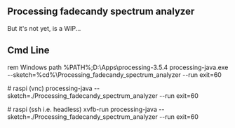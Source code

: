 
Processing fadecandy spectrum analyzer
--------------------------------------

But it's not yet, is a WIP...

Cmd Line
--------

rem Windows
path %PATH%;D:\Apps\processing-3.5.4
processing-java.exe --sketch=%cd%\Processing_fadecandy_spectrum_analyzer --run exit=60

\# raspi (vnc)
processing-java --sketch=./Processing_fadecandy_spectrum_analyzer --run exit=60

\# raspi (ssh i.e. headless)
xvfb-run processing-java --sketch=./Processing_fadecandy_spectrum_analyzer --run exit=60
